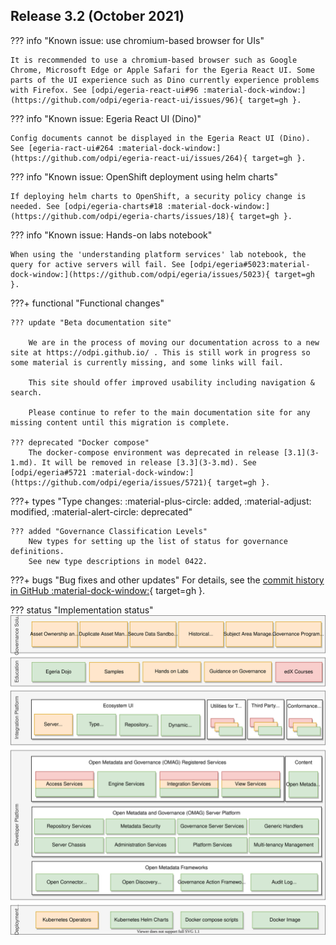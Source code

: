 <!-- SPDX-License-Identifier: CC-BY-4.0 -->
<!-- Copyright Contributors to the Egeria project. -->

## Release 3.2 (October 2021)

??? info "Known issue: use chromium-based browser for UIs"
    
    It is recommended to use a chromium-based browser such as Google Chrome, Microsoft Edge or Apple Safari for the Egeria React UI. Some parts of the UI experience such as Dino currently experience problems with Firefox. See [odpi/egeria-react-ui#96 :material-dock-window:](https://github.com/odpi/egeria-react-ui/issues/96){ target=gh }.

??? info "Known issue: Egeria React UI (Dino)"

    Config documents cannot be displayed in the Egeria React UI (Dino). See [egeria-ract-ui#264 :material-dock-window:](https://github.com/odpi/egeria-react-ui/issues/264){ target=gh }.

??? info "Known issue: OpenShift deployment using helm charts"
    
    If deploying helm charts to OpenShift, a security policy change is needed. See [odpi/egeria-charts#18 :material-dock-window:](https://github.com/odpi/egeria-charts/issues/18){ target=gh }.

??? info "Known issue: Hands-on labs notebook"

    When using the 'understanding platform services' lab notebook, the query for active servers will fail. See [odpi/egeria#5023:material-dock-window:](https://github.com/odpi/egeria/issues/5023){ target=gh }.


???+ functional "Functional changes"

    ??? update "Beta documentation site"

        We are in the process of moving our documentation across to a new site at https://odpi.github.io/ . This is still work in progress so some material is currently missing, and some links will fail.
        
        This site should offer improved usability including navigation & search.
        
        Please continue to refer to the main documentation site for any missing content until this migration is complete.
    
    ??? deprecated "Docker compose"
        The docker-compose environment was deprecated in release [3.1](3-1.md). It will be removed in release [3.3](3-3.md). See [odpi/egeria#5721 :material-dock-window:](https://github.com/odpi/egeria/issues/5721){ target=gh }. 

???+ types "Type changes: :material-plus-circle: added, :material-adjust: modified, :material-alert-circle: deprecated"

    ??? added "Governance Classification Levels"
        New types for setting up the list of status for governance definitions.
        See new type descriptions in model 0422.



???+ bugs "Bug fixes and other updates"
    For details, see the [commit history in GitHub :material-dock-window:](https://github.com/odpi/egeria/commits){ target=gh }.

??? status "Implementation status"
    [![Egeria implementation status](/release-notes/functional-organization-showing-implementation-status-for-3-2.svg)](/release-notes/roadmap)

